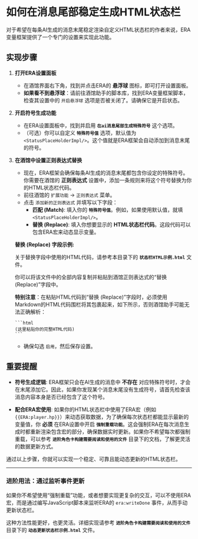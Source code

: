 # 如何在消息尾部稳定生成HTML状态栏

对于希望在每条AI生成的消息末尾稳定渲染自定义HTML状态栏的作者来说，ERA变量框架提供了一个专门的设置来实现此功能。

## 实现步骤

1. **打开ERA设置面板**
    * 在酒馆界面右下角，找到并点击ERA的 **悬浮球** 图标，即可打开设置面板。
    * **如果看不到悬浮球**：请前往酒馆助手的脚本库，找到ERA变量框架脚本，检查其设置中的 `开启悬浮球` 选项是否被关闭了。请确保它是开启状态。

2. **开启符号生成功能**
    * 在ERA设置面板中，找到并启用 **`在ai消息尾部生成特殊符号`** 这个选项。
    * （可选）你可以自定义 **`特殊符号值`** 选项，默认值为 `<StatusPlaceHolderImpl/>`。这个值就是ERA框架会自动添加到消息末尾的符号。

3. **在酒馆中设置正则表达式替换**
    * 现在，ERA框架会确保每条AI生成的消息末尾都包含你设定的特殊符号。你需要在酒馆的 **正则表达式** 设置中，添加一条规则来将这个符号替换为你的HTML状态栏代码。
    * 前往酒馆的 `扩展功能` -> `正则表达式` 菜单。
    * 点击 `添加新的正则表达式` 并填写以下字段：
        * **匹配 (Match)**: 填入你的 **`特殊符号值`**。例如，如果使用默认值，就填 `<StatusPlaceHolderImpl/>`。
        * **替换 (Replace)**: 填入你想要显示的 **HTML状态栏代码**。这段代码可以包含ERA宏来动态显示变量。

    **替换 (Replace) 字段示例:**

    关于替换字段中使用的HTML代码，请参考本目录下的 **`状态栏HTML示例.html`** 文件。

    你可以将该文件中的全部内容复制并粘贴到酒馆正则表达式的“替换 (Replace)”字段中。

    **特别注意**：在粘贴HTML代码到“替换 (Replace)”字段时，必须使用Markdown的HTML代码围栏将其包裹起来，如下所示，否则酒馆助手可能无法正确解析：

    ``````
    ```html
    (这里粘贴你的完整HTML代码)
    ```
    ``````

    * 确保勾选 `启用`，然后保存设置。

## 重要提醒

* **符号生成逻辑**: ERA框架只会在AI生成的消息中 **不存在** 对应特殊符号时，才会在末尾添加它。因此，如果你发现某个消息末尾没有生成符号，请首先检查该消息内容本身是否已经包含了这个符号。

* **配合ERA宏使用**: 如果你的HTML状态栏中使用了ERA宏（例如 `{{ERA:player.hp}}`）来动态获取数据，为了确保每次状态栏都能显示最新的变量值，你 **必须** 在ERA设置中开启 **`强制重载功能`**。这会强制ERA在每次消息生成时都重新渲染包含宏的部分，确保数据实时更新。如果你不希望每次都强制重载，可以参考 **`进阶角色卡构建需要阅读和使用的文件`** 目录下的文档，了解更灵活的数据更新方式。

通过以上步骤，你就可以实现一个稳定、可靠且能动态更新的HTML状态栏。

---

### 进阶用法：通过监听事件更新

如果你不希望使用“强制重载”功能，或者想要实现更复杂的交互，可以不使用ERA宏，而是通过编写JavaScript脚本来监听ERA的 `era:writeDone` 事件，从而手动更新状态栏。

这种方法性能更好，也更灵活。详细实现请参考 **`进阶角色卡构建需要阅读和使用的文件`** 目录下的 **`动态更新状态栏示例.html`** 文件。
